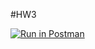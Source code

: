 #HW3


[![Run in Postman](https://run.pstmn.io/button.svg)](https://app.getpostman.com/run-collection/fcee7bbdad8cc0189967#?env%5BHW3%5D=W10=)
